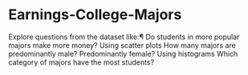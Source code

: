 # Earnings-College-Majors
 
Explore questions from the dataset like:¶
Do students in more popular majors make more money?
Using scatter plots
How many majors are predominantly male? Predominantly female?
Using histograms
Which category of majors have the most students?
